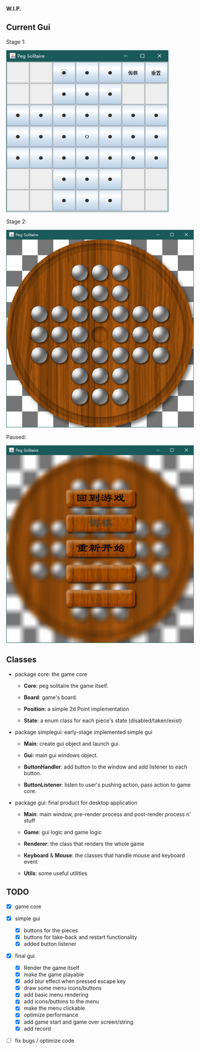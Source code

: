 **W.I.P.**

## Current Gui
Stage 1:

![gui](GUI.png)

Stage 2:

![gui2-1](GUI2-1.png)

Paused:

![gui2-2](GUI2-2.png)

## Classes

- package core: the game core

    - **Core**: peg solitaire the game itself.

    - **Board**: game's board.
    
    - **Position**: a simple 2d Point implementation
    
    - **State**: a enum class for each piece's state (disabled/taken/exist)

- package simplegui: early-stage implemented simple gui

    - **Main**: create gui object and launch gui.

    - **Gui**: main gui windows object.

    - **ButtonHandler**: add button to the window and add listener to each button.

    - **ButtonListener**: listen to user's pushing action, pass action to game core.

- package gui: final product for desktop application

    - **Main**: main window, pre-render process and post-render process n' stuff
    
    - **Game**: gui logic and game logic
    
    - **Renderer**: the class that renders the whole game
    
    - **Keyboard** & **Mouse**: the classes that handle mouse and keyboard event
    
    - **Utils**: some useful utilities
    
## TODO

- [x] game core
- [x] simple gui
    - [x] buttons for the pieces
    - [x] buttons for take-back and restart functionality
    - [x] added button listener
- [x] final gui
    - [x] Render the game itself
    - [x] make the game playable
    - [x] add blur effect when pressed escape key
    - [x] draw some menu icons/buttons
    - [x] add basic menu rendering
    - [x] add icons/buttons to the menu
    - [x] make the menu clickable
    - [x] optimize performance
    - [x] add game start and game over screen/string
    - [x] add record
- [ ] fix bugs / optimize code
    